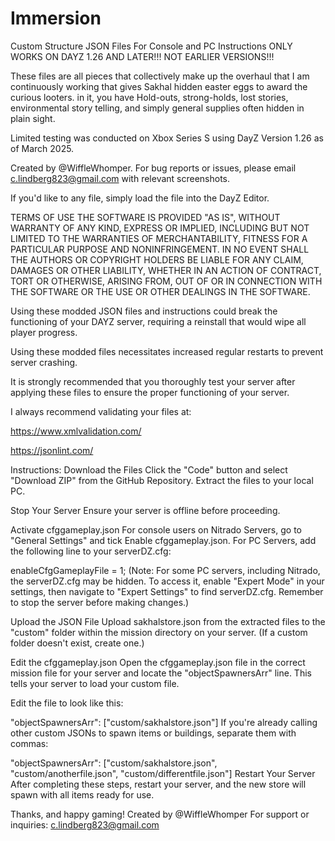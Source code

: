 # Immersion 
Custom Structure JSON Files For Console and PC Instructions ONLY WORKS ON DAYZ 1.26 AND LATER!!! NOT EARLIER VERSIONS!!!

These files are all pieces that collectively make up the overhaul that I am continuously working that gives Sakhal hidden easter eggs to award the curious looters. in it, you have Hold-outs, strong-holds, lost stories, environmental story telling, and simply general supplies often hidden in plain sight. 


Limited testing was conducted on Xbox Series S using DayZ Version 1.26 as of March 2025.

Created by @WiffleWhomper. For bug reports or issues, please email c.lindberg823@gmail.com with relevant screenshots.

If you'd like to any file, simply load the file into the DayZ Editor.

TERMS OF USE THE SOFTWARE IS PROVIDED "AS IS", WITHOUT WARRANTY OF ANY KIND, EXPRESS OR IMPLIED, INCLUDING BUT NOT LIMITED TO THE WARRANTIES OF MERCHANTABILITY, FITNESS FOR A PARTICULAR PURPOSE AND NONINFRINGEMENT. IN NO EVENT SHALL THE AUTHORS OR COPYRIGHT HOLDERS BE LIABLE FOR ANY CLAIM, DAMAGES OR OTHER LIABILITY, WHETHER IN AN ACTION OF CONTRACT, TORT OR OTHERWISE, ARISING FROM, OUT OF OR IN CONNECTION WITH THE SOFTWARE OR THE USE OR OTHER DEALINGS IN THE SOFTWARE.

Using these modded JSON files and instructions could break the functioning of your DAYZ server, requiring a reinstall that would wipe all player progress.

Using these modded files necessitates increased regular restarts to prevent server crashing.

It is strongly recommended that you thoroughly test your server after applying these files to ensure the proper functioning of your server.

I always recommend validating your files at:

https://www.xmlvalidation.com/

https://jsonlint.com/

Instructions: Download the Files Click the "Code" button and select "Download ZIP" from the GitHub Repository. Extract the files to your local PC.

Stop Your Server Ensure your server is offline before proceeding.

Activate cfggameplay.json For console users on Nitrado Servers, go to "General Settings" and tick Enable cfggameplay.json. For PC Servers, add the following line to your serverDZ.cfg:

enableCfgGameplayFile = 1; (Note: For some PC servers, including Nitrado, the serverDZ.cfg may be hidden. To access it, enable "Expert Mode" in your settings, then navigate to "Expert Settings" to find serverDZ.cfg. Remember to stop the server before making changes.)

Upload the JSON File Upload sakhalstore.json from the extracted files to the "custom" folder within the mission directory on your server. (If a custom folder doesn't exist, create one.)

Edit the cfggameplay.json Open the cfggameplay.json file in the correct mission file for your server and locate the "objectSpawnersArr" line. This tells your server to load your custom file.

Edit the file to look like this:

"objectSpawnersArr": ["custom/sakhalstore.json"] If you're already calling other custom JSONs to spawn items or buildings, separate them with commas:

"objectSpawnersArr": ["custom/sakhalstore.json", "custom/anotherfile.json", "custom/differentfile.json"] Restart Your Server After completing these steps, restart your server, and the new store will spawn with all items ready for use.

Thanks, and happy gaming! Created by @WiffleWhomper For support or inquiries: c.lindberg823@gmail.com
